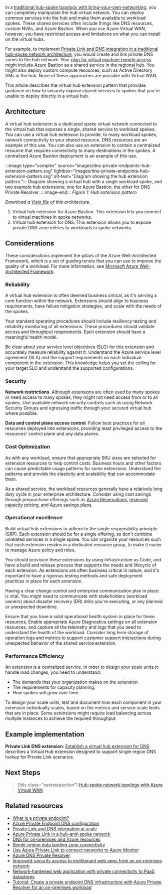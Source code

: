 In a [traditional hub-spoke topology with bring-your-own-networking](/azure/architecture/reference-architectures/hybrid-networking/hub-spoke), you can completely manipulate the hub virtual network. You can deploy common services into the hub and make them available to workload spokes. These shared services often include things like DNS resources, custom NVAs, and Azure Bastion. When you use Azure Virtual WAN, however, you have restricted access and limitations on what you can install on the virtual hubs.

For example, to implement [Private Link and DNS integration in a traditional hub-spoke network architecture](/azure/cloud-adoption-framework/ready/azure-best-practices/private-link-and-dns-integration-at-scale#private-link-and-dns-integration-in-hub-and-spoke-network-architectures), you would create and link private DNS zones to the hub network. Your [plan for virtual machine remote access](/azure/cloud-adoption-framework/ready/azure-best-practices/plan-for-virtual-machine-remote-access#design-recommendations) might include Azure Bastion as a shared service in the regional hub. You might also deploy custom compute resources, such as Active Directory VMs in the hub. None of these approaches are possible with Virtual WAN.

This article describes the virtual hub extension pattern that provides guidance on how to securely expose shared services to spokes that you're unable to deploy directly in a virtual hub.

## Architecture

A virtual hub extension is a dedicated spoke virtual network connected to the virtual hub that exposes a single, shared service to workload spokes. You can use a virtual hub extension to  provide, to many workload spokes, network connectivity to your shared resource. DNS resources are an example of this use. You can also use an extension to contain a centralized resource that requires connectivity to many destinations in the spokes. A centralized Azure Bastion deployment is an example of this use.

:::image type="complex" source="images/dns-private-endpoints-hub-extension-pattern.svg" lightbox="images/dns-private-endpoints-hub-extension-pattern.svg" alt-text="Diagram showing the hub extension pattern.":::
Diagram showing a virtual hub with a single workload spoke, and two example hub extensions; one for Azure Bastion, the other for DNS Private Resolver.
:::image-end:::
*Figure 1: Hub extension pattern*

*Download a [Visio file](https://arch-center.azureedge.net/dns-private-endpoints-virtual-wan.vsdx) of this architecture.*
1. Virtual hub extension for Azure Bastion. This extension lets you connect to virtual machines in spoke networks.
1. Virtual hub extension for DNS. This extension allows you to expose private DNS zone entries to workloads in spoke networks.

## Considerations

These considerations implement the pillars of the Azure Well-Architected Framework, which is a set of guiding tenets that you can use to improve the quality of a workload. For more information, see [Microsoft Azure Well-Architected Framework](/azure/architecture/framework).

### Reliability

A virtual hub extension is often deemed business critical, as it's serving a core function within the network. Extensions should align to business requirements, have failure mitigation strategies, and scale with the needs of the spokes.

Your standard operating procedures should include resiliency testing and reliability monitoring of all extensions. These procedures should validate access and throughput requirements. Each extension should have a meaningful health model.

Be clear about your service level objectives (SLO) for this extension and accurately measure reliability against it. Understand the Azure service level agreement (SLA) and the support requirements on each individual component in the extension. This knowledge helps you set the ceiling for your target SLO and understand the supported configurations.

### Security

**Network restrictions**. Although extensions are often used by many spokes or need access to many spokes, they might not need access from or to all spokes. Use available network security controls such as using Network Security Groups and egressing traffic through your secured virtual hub where possible.

**Data and control plane access control**. Follow best practices for all resources deployed into extensions, providing least privileged access to the resources' control plane and any data planes.

### Cost Optimization

As with any workload, ensure that appropriate SKU sizes are selected for extension resources to help control costs. Business hours and other factors can cause predictable usage patterns for some extensions. Understand the patterns and provide the elasticity and scalability that can accommodate them.

As a shared service, the workload resources generally have a relatively long duty cycle in your enterprise architecture. Consider using cost savings through prepurchase offerings such as [Azure Reservations](/azure/cost-management-billing/reservations/save-compute-costs-reservations), [reserved capacity pricing](https://azure.microsoft.com/pricing/reserved-capacity/), and [Azure savings plans](/azure/cost-management-billing/savings-plan/).

### Operational excellence

Build virtual hub extensions to adhere to the single responsibility principle (SRP). Each extension should be for a single offering, so don't combine unrelated services in a single spoke. You can organize your resources such that each extension resides in a dedicated resource group, to make it easier to manage Azure policy and roles.

You should provision these extensions by using Infrastructure as Code, and have a build and release process that supports the needs and lifecycle of each extension. As extensions are often business critical in nature, and it's important to have a rigorous testing methods and safe deployment practices in place for each extension.

Having a clear change control and enterprise communication plan in place is vital. You might need to communicate with stakeholders (workload owners) about disaster recovery (DR) drills you're executing, or any planned or unexpected downtime.

Ensure that you have a solid operational health system in place for these resources. Enable appropriate Azure Diagnostics settings on all extension resources, and capture all the telemetry and logs that you need to understand the health of the workload. Consider long term storage of operation logs and metrics to support customer support interactions during unexpected behavior of the shared service extension.

### Performance Efficiency

An extension is a centralized service. In order to design your scale units to handle load changes, you need to understand:

- The demands that your organization makes on the extension.
- The requirements for capacity planning.
- How spokes will grow over time.

To design your scale units, test and document how each component in your extension individually scales, based on the metrics and service scale limits that are in place. Some extensions might require load balancing across multiple instances to achieve the required throughput.

## Example implementation

**Private Link DNS extension**: [Establish a virtual hub extension for DNS](private-link-virtual-wan-dns-single-region-workload.yml#solution---establish-a-virtual-hub-extension-for-dns) describes a Virtual Hub extension designed to support single region DNS lookup for Private Link scenarios.

## Next Steps

> [!div class="nextstepaction"]
> [Hub-spoke network topology with Azure Virtual WAN](../../networking/hub-spoke-vwan-architecture.yml)

## Related resources

- [What is a private endpoint?](/azure/private-link/private-endpoint-overview)
- [Azure Private Endpoint DNS configuration](/azure/private-link/private-endpoint-dns)
- [Private Link and DNS integration at scale](/azure/cloud-adoption-framework/ready/azure-best-practices/private-link-and-dns-integration-at-scale)
- [Azure Private Link in a hub-and-spoke network](/azure/architecture/guide/networking/private-link-hub-spoke-network)
- [DNS for on-premises and Azure resources](/azure/cloud-adoption-framework/ready/azure-best-practices/dns-for-on-premises-and-azure-resources)
- [Single-region data landing zone connectivity](/azure/cloud-adoption-framework/scenarios/cloud-scale-analytics/eslz-network-considerations-single-region)
- [Use Azure Private Link to connect networks to Azure Monitor](/azure/azure-monitor/logs/private-link-security)
- [Azure DNS Private Resolver](/azure/architecture/example-scenario/networking/azure-dns-private-resolver)
- [Improved-security access to multitenant web apps from an on-premises network](/azure/architecture/example-scenario/security/access-multitenant-web-app-from-on-premises)
- [Network-hardened web application with private connectivity to PaaS datastores](/azure/architecture/example-scenario/security/hardened-web-app)
- [Tutorial: Create a private endpoint DNS infrastructure with Azure Private Resolver for an on-premises workload](/azure/private-link/tutorial-dns-on-premises-private-resolver)
